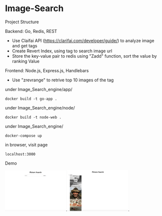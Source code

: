 # Image-Search
Project Structure

Backend: Go, Redis, REST
- Use Claifai API (https://clarifai.com/developer/guide/) to analyze image and get tags
- Create Revert Index, using tag to search image url
- Store the key-value pair to redis using "Zadd" function, sort the value by ranking Value

Frontend: Node.js, Express.js, Handlebars
- Use "zrevrange" to retrive top 10 images of the tag



under Image_Search_engine/app/   

    docker build -t go-app .

under Image_Search_engine/node/ 

    docker build -t node-web .

under Image_Search_engine/  

    docker-compose up

in browser, visit page  

    localhost:3000
    
 
Demo

<img src="https://raw.githubusercontent.com/aduo122/Image-Search-Engine/master/demo1.png" width="40%">.<img src="https://raw.githubusercontent.com/aduo122/Image-Search-Engine/master/demo2.png" width="40%">.

